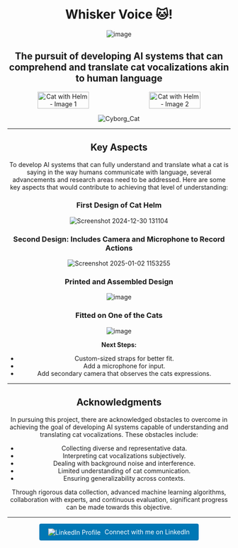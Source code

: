 <div align="center">

# Whisker Voice 🐱!

![image](https://github.com/user-attachments/assets/5cfd8f3a-d4f0-4cd8-a1af-6399acfbcfdc)

## The pursuit of developing AI systems that can comprehend and translate cat vocalizations akin to human language  

<div style="display: flex; justify-content: space-around;">

  <img src="https://github.com/user-attachments/assets/8b4e4f80-c6d7-4706-a9ca-6f3f15c9308e" alt="Cat with Helm - Image 1" style="width: 48%;">

  <img src="https://github.com/user-attachments/assets/0885ed6f-b426-44b5-9c42-2b4544efb437" alt="Cat with Helm - Image 2" style="width: 48%;">

</div>

![Cyborg_Cat](https://i.imgur.com/M4vaeubh.png)

---  

## Key Aspects    

To develop AI systems that can fully understand and translate what a cat is saying in the way humans communicate with language, several advancements and research areas need to be addressed. Here are some key aspects that would contribute to achieving that level of understanding:

### First Design of Cat Helm
![Screenshot 2024-12-30 131104](https://github.com/user-attachments/assets/baa677ad-18dd-4f25-b413-7f3127e70653)

### Second Design: Includes Camera and Microphone to Record Actions
![Screenshot 2025-01-02 1153255](https://github.com/user-attachments/assets/e55d001c-54d0-4343-8d9e-9ca67d317669)

### Printed and Assembled Design
![image](https://github.com/user-attachments/assets/1afb16cf-188b-45b1-a51d-c62f65fc62ad)

### Fitted on One of the Cats
![image](https://github.com/user-attachments/assets/f351509d-e973-4492-8b37-abe0e6c2bf66)

**Next Steps:**
- Custom-sized straps for better fit.
- Add a microphone for input.
- Add secondary camera that observes the cats expressions.

---

## Acknowledgments

In pursuing this project, there are acknowledged obstacles to overcome in achieving the goal of developing AI systems capable of understanding and translating cat vocalizations. These obstacles include:
- Collecting diverse and representative data.
- Interpreting cat vocalizations subjectively.
- Dealing with background noise and interference.
- Limited understanding of cat communication.
- Ensuring generalizability across contexts.

Through rigorous data collection, advanced machine learning algorithms, collaboration with experts, and continuous evaluation, significant progress can be made towards this objective.

---

<a href="https://www.linkedin.com/in/marwaan-issa/" target="_blank" style="text-decoration: none; display: inline-block; background-color: #0077B5; color: white; padding: 10px 20px; border-radius: 4px;">
  <img src="https://img.shields.io/badge/LinkedIn-Profile-blue" alt="LinkedIn Profile" style="vertical-align: middle;">
  <span style="margin-left: 5px;"> Connect with me on LinkedIn</span>
</a>

</div>
